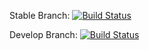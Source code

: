 Stable Branch: [![Build Status](https://travis-ci.org/OpenJPOG/org.equinoxscripts.ojpog.modloader.svg?branch=stable)](https://travis-ci.org/OpenJPOG/org.equinoxscripts.ojpog.modloader)

Develop Branch: [![Build Status](https://travis-ci.org/OpenJPOG/org.equinoxscripts.ojpog.modloader.svg?branch=develop)](https://travis-ci.org/OpenJPOG/org.equinoxscripts.ojpog.modloader)
